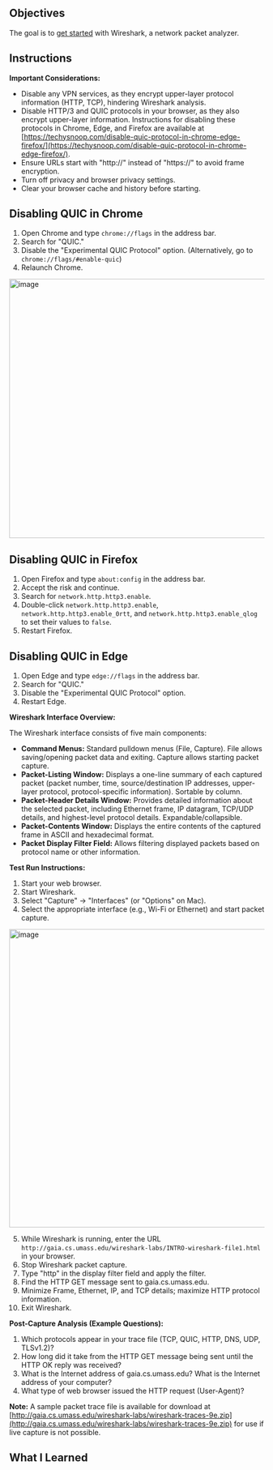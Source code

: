 ## Objectives

The goal is to [get started](https://www-net.cs.umass.edu/wireshark-labs/Wireshark_Intro_v9.0.pdf) with Wireshark, a network packet analyzer.

## Instructions

**Important Considerations:**

*   Disable any VPN services, as they encrypt upper-layer protocol information (HTTP, TCP), hindering Wireshark analysis.
*   Disable HTTP/3 and QUIC protocols in your browser, as they also encrypt upper-layer information. Instructions for disabling these protocols in Chrome, Edge, and Firefox are available at [https://techysnoop.com/disable-quic-protocol-in-chrome-edge-firefox/](https://techysnoop.com/disable-quic-protocol-in-chrome-edge-firefox/).
*   Ensure URLs start with "http://" instead of "https://" to avoid frame encryption.
*   Turn off privacy and browser privacy settings.
*   Clear your browser cache and history before starting.

## Disabling QUIC in Chrome

1.  Open Chrome and type `chrome://flags` in the address bar.
2.  Search for "QUIC."
3.  Disable the "Experimental QUIC Protocol" option. (Alternatively, go to `chrome://flags/#enable-quic`)
4.  Relaunch Chrome.

<img width="857" height="512" alt="image" src="https://github.com/user-attachments/assets/d1949f9d-e4d5-4a10-a1f8-21d5f0abe15d" />

## Disabling QUIC in Firefox

1.  Open Firefox and type `about:config` in the address bar.
2.  Accept the risk and continue.
3.  Search for `network.http.http3.enable`.
4.  Double-click `network.http.http3.enable`, `network.http.http3.enable_0rtt`, and `network.http.http3.enable_qlog` to set their values to `false`.
5.  Restart Firefox.

## Disabling QUIC in Edge

1.  Open Edge and type `edge://flags` in the address bar.
2.  Search for "QUIC."
3.  Disable the "Experimental QUIC Protocol" option.
4.  Restart Edge.

**Wireshark Interface Overview:**

The Wireshark interface consists of five main components:

*   **Command Menus:** Standard pulldown menus (File, Capture). File allows saving/opening packet data and exiting. Capture allows starting packet capture.
*   **Packet-Listing Window:** Displays a one-line summary of each captured packet (packet number, time, source/destination IP addresses, upper-layer protocol, protocol-specific information). Sortable by column.
*   **Packet-Header Details Window:** Provides detailed information about the selected packet, including Ethernet frame, IP datagram, TCP/UDP details, and highest-level protocol details. Expandable/collapsible.
*   **Packet-Contents Window:** Displays the entire contents of the captured frame in ASCII and hexadecimal format.
*   **Packet Display Filter Field:** Allows filtering displayed packets based on protocol name or other information.

**Test Run Instructions:**

1.  Start your web browser.
2.  Start Wireshark.
3.  Select "Capture" -> "Interfaces" (or "Options" on Mac).
4.  Select the appropriate interface (e.g., Wi-Fi or Ethernet) and start packet capture.

<img width="754" height="589" alt="image" src="https://github.com/user-attachments/assets/eeb8f29b-f650-4c99-832c-1c3804a04899" />

5.  While Wireshark is running, enter the URL `http://gaia.cs.umass.edu/wireshark-labs/INTRO-wireshark-file1.html` in your browser.
6.  Stop Wireshark packet capture.
7.  Type "http" in the display filter field and apply the filter.
8.  Find the HTTP GET message sent to gaia.cs.umass.edu.
9.  Minimize Frame, Ethernet, IP, and TCP details; maximize HTTP protocol information.
10. Exit Wireshark.




**Post-Capture Analysis (Example Questions):**

1.  Which protocols appear in your trace file (TCP, QUIC, HTTP, DNS, UDP, TLSv1.2)?
2.  How long did it take from the HTTP GET message being sent until the HTTP OK reply was received?
3.  What is the Internet address of gaia.cs.umass.edu? What is the Internet address of your computer?
4.  What type of web browser issued the HTTP request (User-Agent)?

**Note:** A sample packet trace file is available for download at [http://gaia.cs.umass.edu/wireshark-labs/wireshark-traces-9e.zip](http://gaia.cs.umass.edu/wireshark-labs/wireshark-traces-9e.zip) for use if live capture is not possible.

## What I Learned
